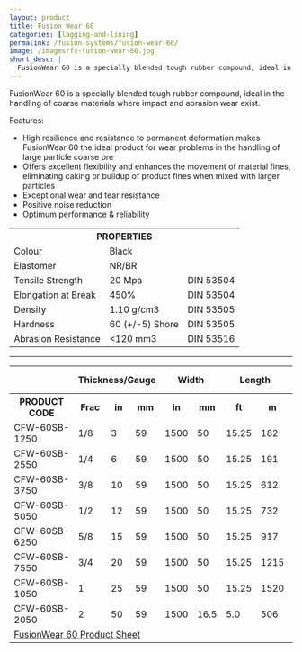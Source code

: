 ```yaml
---
layout: product
title: Fusion Wear 60
categories: [lagging-and-lining]
permalink: /fusion-systems/fusion-wear-60/
image: /images/fs-fusion-wear-60.jpg
short_desc: |
  FusionWear 60 is a specially blended tough rubber compound, ideal in the handling of coarse materials where impact and abrasion wear exist.
---
```


FusionWear 60 is a specially blended tough rubber compound, ideal in the handling of coarse materials where impact and abrasion wear exist.

Features:
- High resilience and resistance to permanent deformation makes FusionWear 60 the ideal product for wear problems in the handling of large particle coarse ore
- Offers excellent flexibility and enhances the movement of material fines, eliminating caking or buildup of product fines when mixed with larger particles
- Exceptional wear and tear resistance
- Positive noise reduction
- Optimum performance & reliability

<table>
		<tbody><tr>
			<th colspan="3"><span class="caps"><span class="caps">PROPERTIES</span></span></th>
		</tr>
		<tr>
			<td>Colour</td>
			<td>Black</td>
			<td>&nbsp;</td>
		</tr>
		<tr>
			<td>Elastomer</td>
			<td>NR/BR</td>
			<td>&nbsp;</td>
		</tr>
		<tr>
			<td>Tensile Strength</td>
			<td>20 Mpa</td>
			<td><span class="caps"><span class="caps">DIN</span></span> 53504</td>
		</tr>
		<tr>
			<td>Elongation at Break</td>
			<td>450%</td>
			<td><span class="caps"><span class="caps">DIN</span></span> 53504</td>
		</tr>
		<tr>
			<td>Density</td>
			<td>1.10 g/cm3</td>
			<td><span class="caps"><span class="caps">DIN</span></span> 53505</td>
		</tr>
		<tr>
			<td>Hardness</td>
			<td>60 (+/-5) Shore</td>
			<td><span class="caps"><span class="caps">DIN</span></span> 53505</td>
		</tr>
		<tr>
			<td>Abrasion Resistance</td>
			<td>&lt;120 mm3 </td>
			<td><span class="caps"><span class="caps">DIN</span></span> 53516</td>
		</tr>
	</tbody></table>

  ------

  <table>
		<tbody><tr>
			<th>&nbsp;</th>
			<th colspan="3">Thickness/Gauge</th>
			<th colspan="2">Width</th>
			<th colspan="2">Length</th>
			<th colspan="2">Roll Weight</th>
		</tr>
		<tr>
			<th><span class="caps"><span class="caps">PRODUCT</span></span> <span class="caps"><span class="caps">CODE</span></span></th>
			<th>Frac</th>
			<th>in</th>
			<th>mm</th>
			<th>in</th>
			<th>mm</th>
			<th>ft</th>
			<th>m</th>
			<th>lbs</th>
			<th>kg</th>
		</tr>
		<tr>
			<td><span class="caps"><span class="caps">CFW</span></span>-60SB-1250</td>
			<td>1/8</td>
			<td>3</td>
			<td>59</td>
			<td>1500</td>
			<td>50</td>
			<td>15.25</td>
			<td>182</td>
			<td>83</td>
		</tr>
		<tr>
			<td><span class="caps"><span class="caps">CFW</span></span>-60SB-2550</td>
			<td>1/4</td>
			<td>6</td>
			<td>59</td>
			<td>1500</td>
			<td>50</td>
			<td>15.25</td>
			<td>191</td>
			<td>87</td>
		</tr>
		<tr>
			<td><span class="caps"><span class="caps">CFW</span></span>-60SB-3750</td>
			<td>3/8</td>
			<td>10</td>
			<td>59</td>
			<td>1500</td>
			<td>50</td>
			<td>15.25</td>
			<td>612</td>
			<td>278</td>
		</tr>
		<tr>
			<td><span class="caps"><span class="caps">CFW</span></span>-60SB-5050</td>
			<td>1/2</td>
			<td>12</td>
			<td>59</td>
			<td>1500</td>
			<td>50</td>
			<td>15.25</td>
			<td>732</td>
			<td>322</td>
		</tr>
		<tr>
			<td><span class="caps"><span class="caps">CFW</span></span>-60SB-6250</td>
			<td>5/8</td>
			<td>15</td>
			<td>59</td>
			<td>1500</td>
			<td>50</td>
			<td>15.25</td>
			<td>917</td>
			<td>416</td>
		</tr>
		<tr>
			<td><span class="caps"><span class="caps">CFW</span></span>-60SB-7550</td>
			<td>3/4</td>
			<td>20</td>
			<td>59</td>
			<td>1500</td>
			<td>50</td>
			<td>15.25</td>
			<td>1215</td>
			<td>551</td>
		</tr>
		<tr>
			<td><span class="caps"><span class="caps">CFW</span></span>-60SB-1050</td>
			<td>1</td>
			<td>25</td>
			<td>59</td>
			<td>1500</td>
			<td>50</td>
			<td>15.25</td>
			<td>1520</td>
			<td>690</td>
		</tr>
		<tr>
			<td><span class="caps"><span class="caps">CFW</span></span>-60SB-2050</td>
			<td>2</td>
			<td>50</td>
			<td>59</td>
			<td>1500</td>
			<td>16.5</td>
			<td>5.0</td>
			<td>506</td>
			<td>230</td>
		</tr>
		<tr>
			<td colspan="10"><a href="http://www.almex.com/file_download/112/FusionWear60.pdf" class="pdf">FusionWear 60 Product Sheet</a> </td>
		</tr>
	</tbody></table>
